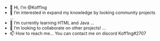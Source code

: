 - 👋 Hi, I’m @Koff1ng
- 👀 I’m interested in expand my knowledge by looking community projects ...
- 🌱 I’m currently learning HTML and Java ...
- 💞️ I’m looking to collaborate on other projects! ...
- 📫 How to reach me... You can contact me on discord Koff1ng#2707

<!---
Koff1ng/Koff1ng is a ✨ special ✨ repository because its `README.md` (this file) appears on your GitHub profile.
You can click the Preview link to take a look at your changes.
--->
